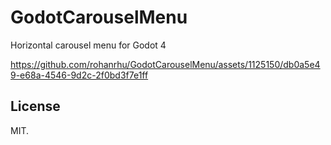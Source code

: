 # GodotCarouselMenu
Horizontal carousel menu for Godot 4

https://github.com/rohanrhu/GodotCarouselMenu/assets/1125150/db0a5e49-e68a-4546-9d2c-2f0bd3f7e1ff

## License
MIT.
